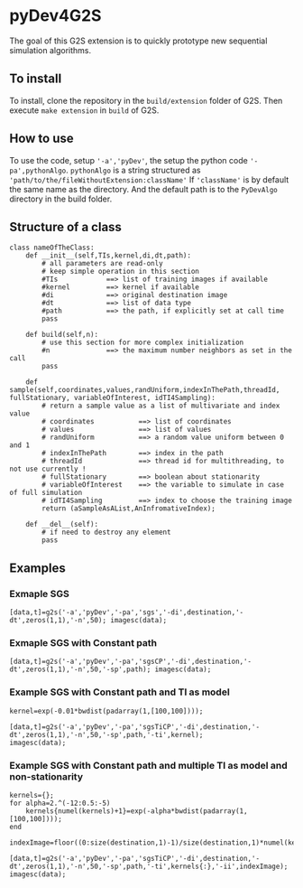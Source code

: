 # pyDev4G2S
The goal of this G2S extension is to quickly prototype new sequential simulation algorithms.

## To install
To install, clone the repository in the `build/extension` folder of G2S.
Then execute `make extension` in  `build` of G2S.

## How to use
To use the code, setup `'-a','pyDev'`, the setup the python code `'-pa',pythonAlgo`.
`pythonAlgo` is a string structured as `'path/to/the/fileWithoutExtension:className'`
If `'className'` is by default the same name as the directory. And the default path is to the `PyDevAlgo` directory in the build folder.

## Structure of a class
```
class nameOfTheClass:
	def __init__(self,TIs,kernel,di,dt,path):
		# all parameters are read-only
		# keep simple operation in this section
		#TIs			==> list of training images if available
		#kernel			==> kernel if available
		#di				==> original destination image
		#dt				==> list of data type
		#path			==> the path, if explicitly set at call time
		pass

	def build(self,n):
		# use this section for more complex initialization
		#n				==> the maximum number neighbors as set in the call
		pass

	def sample(self,coordinates,values,randUniform,indexInThePath,threadId, fullStationary, variableOfInterest, idTI4Sampling):
		# return a sample value as a list of multivariate and index value
		# coordinates			==> list of coordinates
		# values				==> list of values
		# randUniform			==> a random value uniform between 0 and 1
		# indexInThePath		==> index in the path
		# threadId				==> thread id for multithreading, to not use currently !
		# fullStationary		==> boolean about stationarity
		# variableOfInterest	==> the variable to simulate in case of full simulation
		# idTI4Sampling			==> index to choose the training image
		return (aSampleAsAList,AnInfromativeIndex);

	def __del__(self):
		# if need to destroy any element
		pass
```

## Examples

### Exmaple SGS
`[data,t]=g2s('-a','pyDev','-pa','sgs','-di',destination,'-dt',zeros(1,1),'-n',50);
imagesc(data);`

### Exmaple SGS with Constant path
`[data,t]=g2s('-a','pyDev','-pa','sgsCP','-di',destination,'-dt',zeros(1,1),'-n',50,'-sp',path);
imagesc(data);`

### Example SGS with Constant path and TI as model
```
kernel=exp(-0.01*bwdist(padarray(1,[100,100])));
	
[data,t]=g2s('-a','pyDev','-pa','sgsTiCP','-di',destination,'-dt',zeros(1,1),'-n',50,'-sp',path,'-ti',kernel);
imagesc(data);
```

### Example SGS with Constant path and multiple TI as model and non-stationarity
```
kernels={};
for alpha=2.^(-12:0.5:-5)
	kernels{numel(kernels)+1}=exp(-alpha*bwdist(padarray(1,[100,100])));
end
	
indexImage=floor((0:size(destination,1)-1)/size(destination,1)*numel(kernels)).*ones(size(destination,2),1);
	
[data,t]=g2s('-a','pyDev','-pa','sgsTiCP','-di',destination,'-dt',zeros(1,1),'-n',50,'-sp',path,'-ti',kernels{:},'-ii',indexImage);
imagesc(data);
```
